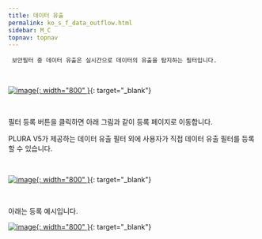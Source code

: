 ```yaml
---
title: 데이터 유출
permalink: ko_s_f_data_outflow.html
sidebar: M_C
topnav: topnav
---
```


     보안필터 중 데이터 유출은 실시간으로 데이터의 유출을 탐지하는 필터입니다.

<br />

[![image](/docs/images/Manual/common/filter2/security/data/1.png){: width="800" }](/docs/images/Manual/common/filter2/security/data/1.png){: target="_blank"}

<br />

필터 등록 버튼을 클릭하면 아래 그림과 같이 등록 페이지로 이동합니다.

PLURA V5가 제공하는 데이터 유출 필터 외에 사용자가 직접 데이터 유출 필터를 등록할 수 있습니다.

<br />

[![image](/docs/images/Manual/common/filter2/security/data/2.png){: width="800" }](/docs/images/Manual/common/filter2/security/data/2.png){: target="_blank"}

<br />

아래는 등록 예시입니다.

[![image](/docs/images/Manual/common/filter2/security/data/3.png){: width="800" }](/docs/images/Manual/common/filter2/security/data/3.png){: target="_blank"}

 